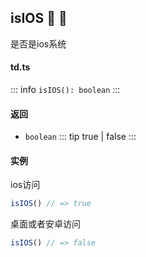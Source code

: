 ## isIOS :tada: :100: 
是否是ios系统
#### td.ts
::: info
`isIOS(): boolean`
:::
#### 返回 
- `boolean` 
::: tip
true | false
:::
#### 实例 
ios访问


```ts
isIOS() // => true
```
桌面或者安卓访问


```ts
isIOS() // => false
```
